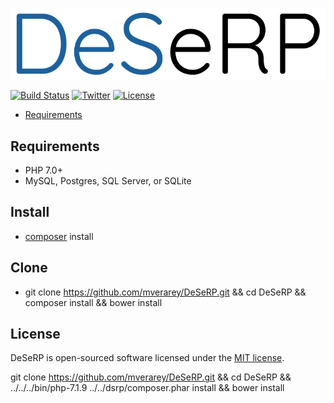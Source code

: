 ![DeSeRP](https://raw.githubusercontent.com/mverarey/DeSeRP/master/assets/DeSeRP.png)

[![Build Status](https://api.travis-ci.org/mverarey/dsrp.svg?branch=master)](https://travis-ci.org/mverarey/dsrp)
[![Twitter](https://img.shields.io/badge/twitter-@mverarey-blue.svg?style=flat)](http://twitter.com/mverarey)
[![License](https://img.shields.io/badge/license-MIT-green.svg?style=flat)](https://github.com/mverarey/DeSeRP/blob/master/LICENSE)

- [Requirements](#requirements)

## Requirements

- PHP 7.0+
- MySQL, Postgres, SQL Server, or SQLite

## Install
- [composer](https://getcomposer.org/) install

## Clone
- git clone https://github.com/mverarey/DeSeRP.git && cd DeSeRP && composer install && bower install

## License

DeSeRP is open-sourced software licensed under the [MIT license](http://opensource.org/licenses/MIT).

git clone https://github.com/mverarey/DeSeRP.git && cd DeSeRP && ../../../bin/php-7.1.9 ../../dsrp/composer.phar install && bower install
